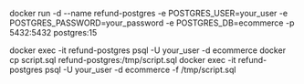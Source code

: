 docker run -d --name refund-postgres -e POSTGRES_USER=your_user -e POSTGRES_PASSWORD=your_password -e POSTGRES_DB=ecommerce -p 5432:5432 postgres:15

docker exec -it refund-postgres psql -U your_user -d ecommerce
docker cp script.sql refund-postgres:/tmp/script.sql 
docker exec -it refund-postgres psql -U your_user -d ecommerce -f /tmp/script.sql